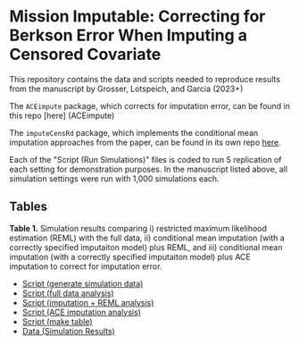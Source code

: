 # Mission Imputable: Correcting for Berkson Error When Imputing a Censored Covariate

This repository contains the data and scripts needed to reproduce results from the manuscript by Grosser, Lotspeich, and Garcia (2023+)

The `ACEimpute` package, which corrects for imputation error, can be found in this repo [here] (ACEimpute)

The `imputeCensRd` package, which implements the conditional mean imputation approaches from the paper, can be found in its own repo [here](https://github.com/sarahlotspeich/imputeCensRd).

Each of the "Script (Run Simulations)" files is coded to run 5 replication of each setting for demonstration purposes. In the manuscript listed above, all simulation settings were run with 1,000 simulations each.

## Tables 

**Table 1.** Simulation results comparing i) restricted maximum likelihood estimation (REML) with the full data, ii) conditional mean imputation (with a correctly specified imputaiton model) plus REML, and iii) conditional mean imputation (with a correctly specified imputaiton model) plus ACE imputation to correct for imputation error.

  - [Script (generate simulation data)](Manuscripts_Simulations/Correctly_Specified_Imputation_Model/R_scripts/1_data_generation.R)
  - [Script (full data analysis)](Manuscripts_Simulations/Correctly_Specified_Imputation_Model/R_scripts/2_full_data_reml_analysis.R)
  - [Script (imputation + REML analysis)](Manuscripts_Simulations/Correctly_Specified_Imputation_Model/R_scripts/3_cmi_mi_reml_analysis.R)
  - [Script (ACE imputation analysis)](Manuscripts_Simulations/Correctly_Specified_Imputation_Model/R_scripts/4_ace_analysis.R)
  - [Script (make table)](Manuscripts_Simulations/Correctly_Specified_Imputation_Model/R_scripts/5_make_tables.R)
  - [Data (Simulation Results)](Manuscripts_Simulations/Correctly_Specified_Imputation_Model/sim_data)
